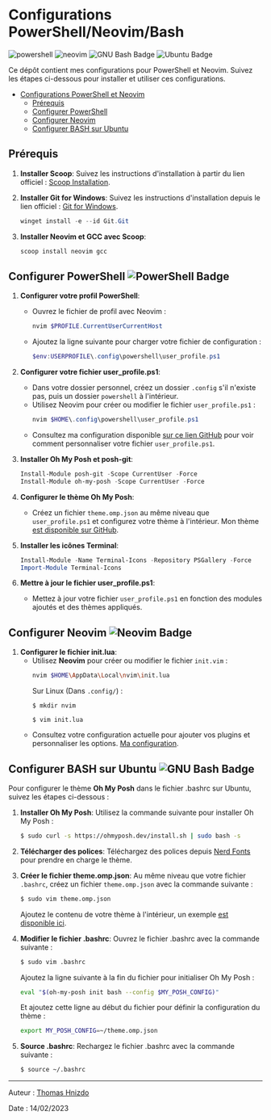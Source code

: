 
# Configurations PowerShell/Neovim/Bash

![powershell](https://img.shields.io/badge/PowerShell-5391FE.svg?style=for-the-badge&logo=PowerShell&logoColor=white) ![neovim](https://img.shields.io/badge/Neovim-57A143.svg?style=for-the-badge&logo=Neovim&logoColor=white)  ![GNU Bash Badge](https://img.shields.io/badge/GNU%20Bash-4EAA25?logo=gnubash&logoColor=fff&style=for-the-badge) ![Ubuntu Badge](https://img.shields.io/badge/Ubuntu-E95420?logo=ubuntu&logoColor=fff&style=for-the-badge)

Ce dépôt contient mes configurations pour PowerShell et Neovim. Suivez les étapes ci-dessous pour installer et utiliser ces configurations.

- [Configurations PowerShell et Neovim](#configurations-powershell-et-neovim)
  - [Prérequis](#prérequis)
  - [Configurer PowerShell ](#configurer-powershell-)
  - [Configurer Neovim ](#configurer-neovim-)
  - [Configurer BASH sur Ubuntu ](#configurer-bash-sur-ubuntu-)

## Prérequis

1. **Installer Scoop**:
   Suivez les instructions d'installation à partir du lien officiel : [Scoop Installation](https://scoop.sh/).

2. **Installer Git for Windows**:
   Suivez les instructions d'installation depuis le lien officiel : [Git for Windows](https://gitforwindows.org/).
   ```powershell
   winget install -e --id Git.Git
   ```

3. **Installer Neovim et GCC avec Scoop**:
   ```powershell
   scoop install neovim gcc
   ```

##  Configurer PowerShell ![PowerShell Badge](https://img.shields.io/badge/PowerShell-5391FE?logo=powershell&logoColor=fff&style=flat)

1. **Configurer votre profil PowerShell**:
   - Ouvrez le fichier de profil avec Neovim :
     ```powershell
     nvim $PROFILE.CurrentUserCurrentHost
     ```
   - Ajoutez la ligne suivante pour charger votre fichier de configuration :
     ```powershell
     $env:USERPROFILE\.config\powershell\user_profile.ps1
     ```

2. **Configurer votre fichier user_profile.ps1**:
   - Dans votre dossier personnel, créez un dossier `.config` s'il n'existe pas, puis un dossier `powershell` à l'intérieur.
   - Utilisez Neovim pour créer ou modifier le fichier `user_profile.ps1` :
     ```powershell
     nvim $HOME\.config\powershell\user_profile.ps1
     ```
   - Consultez ma configuration disponible [sur ce lien GitHub](https://github.com/ThomasHni/configs/blob/main/.config/powershell/user_profile.ps1) pour voir comment personnaliser votre fichier `user_profile.ps1`.

3. **Installer Oh My Posh et posh-git**:
   ```powershell
   Install-Module posh-git -Scope CurrentUser -Force
   Install-Module oh-my-posh -Scope CurrentUser -Force
   ```

4. **Configurer le thème Oh My Posh**:
   - Créez un fichier `theme.omp.json` au même niveau que `user_profile.ps1` et configurez votre thème à l'intérieur. Mon thème [est disponible sur GitHub](https://github.com/ThomasHni/configs/blob/main/.config/powershell/theme.omp.json).

5. **Installer les icônes Terminal**:
   ```powershell
   Install-Module -Name Terminal-Icons -Repository PSGallery -Force
   Import-Module Terminal-Icons
   ```

6. **Mettre à jour le fichier user_profile.ps1**:
   - Mettez à jour votre fichier `user_profile.ps1` en fonction des modules ajoutés et des thèmes appliqués.

## Configurer Neovim ![Neovim Badge](https://img.shields.io/badge/Neovim-57A143?logo=neovim&logoColor=fff&style=flat)

1. **Configurer le fichier init.lua**:
   - Utilisez **Neovim** pour créer ou modifier le fichier `init.vim` :
     ```bash
     nvim $HOME\AppData\Local\nvim\init.lua
     ```
     Sur Linux (Dans `.config/`) :
      ```
      $ mkdir nvim
      ```
      ```
      $ vim init.lua
      ```
   - Consultez votre configuration actuelle pour ajouter vos plugins et personnaliser les options. [Ma configuration](https://github.com/ThomasHni/configs/blob/main/.config/nvim/init.vim).


## Configurer BASH sur Ubuntu ![GNU Bash Badge](https://img.shields.io/badge/GNU%20Bash-4EAA25?logo=gnubash&logoColor=fff&style=flat)

Pour configurer le thème **Oh My Posh** dans le fichier .bashrc sur Ubuntu, suivez les étapes ci-dessous :

1. **Installer Oh My Posh**:
   Utilisez la commande suivante pour installer Oh My Posh :
   ```bash
   $ sudo curl -s https://ohmyposh.dev/install.sh | sudo bash -s
   ```

2. **Télécharger des polices**:
   Téléchargez des polices depuis [Nerd Fonts](https://www.nerdfonts.com/font-downloads) pour prendre en charge le thème.

3. **Créer le fichier theme.omp.json**:
   Au même niveau que votre fichier `.bashrc`, créez un fichier `theme.omp.json` avec la commande suivante :
   ```bash
   $ sudo vim theme.omp.json
   ```
   Ajoutez le contenu de votre thème à l'intérieur, un exemple [est disponible ici](https://github.com/ThomasHni/configs/blob/main/config/bash/theme.omp.json).

4. **Modifier le fichier .bashrc**:
   Ouvrez le fichier .bashrc avec la commande suivante :
   ```bash
   $ sudo vim .bashrc
   ```
   Ajoutez la ligne suivante à la fin du fichier pour initialiser Oh My Posh :
   ```bash
   eval "$(oh-my-posh init bash --config $MY_POSH_CONFIG)"
   ```
   Et ajoutez cette ligne au début du fichier pour définir la configuration du thème :
   ```bash
   export MY_POSH_CONFIG=~/theme.omp.json
   ```

5. **Source .bashrc**:
   Rechargez le fichier .bashrc avec la commande suivante :
   ```bash
   $ source ~/.bashrc
   ```

---

Auteur : [Thomas Hnizdo](mailto:thomas.hnizdo@gmail.com)


Date : 14/02/2023
